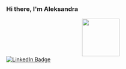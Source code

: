 ### Hi there, I'm Aleksandra

<div id="header" align="center">
  <img src="https://media.giphy.com/media/RN8FdaB6T1bkkI5n4I/giphy.gif" width="100"/>
</div>

<div id="badges">
  <a href=" https://www.linkedin.com/in/aleksandra-vakhitova-7049b6189/">
    <img src="https://img.shields.io/badge/LinkedIn-blue?style=for-the-badge&logo=linkedin&logoColor=white" alt="LinkedIn Badge"/>


